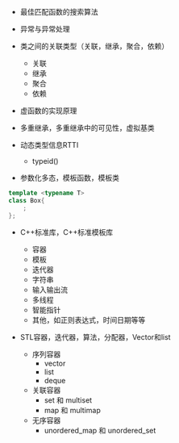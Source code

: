 * 最佳匹配函数的搜索算法


* 异常与异常处理


* 类之间的关联类型（关联，继承，聚合，依赖）
    * 关联
    * 继承
    * 聚合
    * 依赖

* 虚函数的实现原理


* 多重继承，多重继承中的可见性，虚拟基类


* 动态类型信息RTTI
    * typeid()

* 参数化多态，模板函数，模板类
```cpp
template <typename T>
class Box{
    ;
};
```

* C++标准库，C++标准模板库
    * 容器
    * 模板
    * 迭代器
    * 字符串
    * 输入输出流
    * 多线程
    * 智能指针
    * 其他，如正则表达式，时间日期等等

* STL容器，迭代器，算法，分配器，Vector和list
    * 序列容器
        * vector
        * list
        * deque
    * 关联容器
        * set 和 multiset
        * map 和 multimap
    * 无序容器
        * unordered_map 和 unordered_set
